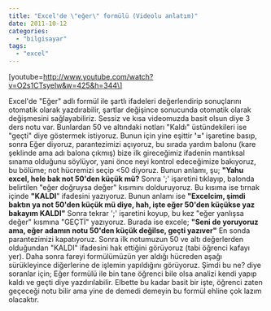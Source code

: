 ```yaml
---
title: "Excel'de \"eğer\" formülü (Videolu anlatım)"
date: 2011-10-12
categories: 
  - "bilgisayar"
tags: 
  - "excel"
---
```


\[youtube=http://www.youtube.com/watch?v=O2s1CTsyeIw&w=425&h=344\]

Excel'de "Eğer" adlı formül ile şartlı ifadeleri değerlendirip sonuçlarını otomatik olarak yazdırabilir, şartlar değişince sonucunda otomatik olarak değişmesini sağlayabiliriz. Sessiz ve kısa videomuzda basit olsun diye 3 ders notu var. Bunlardan 50 ve altındaki notları "Kaldı" üstündekileri ise "geçti" diye göstermek istiyoruz. Bunun için yine eşittir **'='** işaretine basıp, sonra Eğer diyoruz, parantezimizi açıyoruz, bu sırada yardım balonu (kare şeklinde ama adı balona çıkmış) bize ilk gireceğimiz ifadenin mantıksal sınama olduğunu söylüyor, yani önce neyi kontrol edeceğimize bakıyoruz, bu bölüme; not hücremizi seçip <50 diyoruz. Bunun anlamı, şu; **"Yahu excel, hele bak not 50'den küçük mü?** Sonra ';' işaretini tıklayıp, balonda belirtilen "eğer doğruysa değer" kısımını dolduruyoruz. Bu kısıma ise tırnak içinde **"KALDI**" ifadesini yazıyoruz. Bunun anlamı ise **"Excelcim, şimdi baktın ya not 50'den küçük mü diye, hah, işte eğer 50'den küçükse yaz bakayım KALDI"** Sonra tekrar ';' işaretini koyup, bu kez "eğer yanlışsa değer" kısmına "GEÇTİ" yazıyoruz. Burada ise excele; **"Seni de yoruyoruz ama, eğer adamın notu 50'den küçük değilse, geçti yazıver"** En sonda parantezimizi kapatıyoruz. Sonra ilk notumuzun 50 ve altı değerlerden olduğundan "KALDI" ifadesini hak ettiğini görüyoruz (tabi öğrenci kafayı yer). Daha sonra fareyi formülümüzün yer aldığı hücreden aşağı sürükleyince diğerlerine de işlemin yapıldığını görüyoruz. Şimdi bu ne? diye soranlar için; Eğer formülü ile bin tane öğrenci bile olsa analizi kendi yapıp kaldı ve geçti diye yazdırılabilir. Elbette bu kadar basit bir işte, öğrenci zaten geçeceği notu bilir ama yine de demedi demeyin bu formül ehline çok lazım olacaktır.
